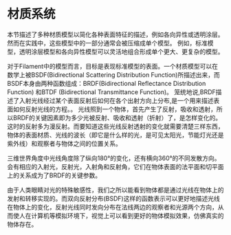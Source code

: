 # 材质系统
本节描述了多种材质模型以简化各种表面特征的描述，例如各向异性或透明涂层。 然而在实践中，这些模型中的一部分通常会被压缩成单个模型。 例如，标准模型，透明涂层模型和各向异性模型可以灵活地组合形成单个更大、更复杂的模型。 

对于Filament中的模型而言，目标是表现标准模型的表面。一个材质模型可以在数学上被BSDF(Bidirectional Scattering Distribution Function)所描述出来，而BSDF本身由两种函数组成：BRDF(Bidirectional Reflectance Distribution Function) 和BTDF (Bidirectional Transmittance Function)。
笼统地说,BRDF描述了入射光线经过某个表面反射后如何在各个出射方向上分布,是一个用来描述表面如何反射光线的方程。。
光线照到一个物体，首先产生了反射，吸收和透射，所以BRDF的关键因素即为多少光被反射、吸收和透射（折射）了，是怎样变化的。这时的反射多为漫反射。而要知道这些光线反射透射的变化就需要清楚三样东西，物体的表面材质、光线的波长（即它是什么样的光，是可见太阳光，节能灯光还是紫外线）和观察者与物体之间的位置关系。  

三维世界角度中光线角度除了纵向180°的变化，还有横向360°的不同发散方向。会有相应的入射光，反射光，入射角和反射角，它们在物体表面的法平面和切平面上的关系成为了BRDF的关键参数。

由于人类眼睛对光的特殊敏感性，我们之所以能看到物体都是通过光线在物体上的发射和转移实现的。而双向反射分布(BSDF)这样的函数表示可以更好地描述光线在物体上的变化，反射光线同时发向分布在法线两边的观察者和光源两个方向，从而使人在计算机等模拟环境下，视觉上可以看到更好的物体模拟效果，仿佛真实的物体存在。















